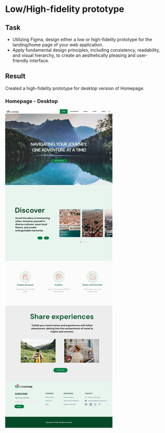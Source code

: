 # Low/High-fidelity prototype

## Task
- Utilizing Figma, design either a low or high-fidelity prototype for the landing/home page of your web application.
- Apply fundamental design principles, including consistency, readability, and visual hierarchy, to create an aesthetically pleasing and user-friendly interface.

## Result

Created a high-fidelity prototype for desktop version of Homepage.

### Homepage - Desktop
![Homepage Desktop High-Fidelity](/class-projects/class-project-4/homepage-desktop-high-fidelity.png)
